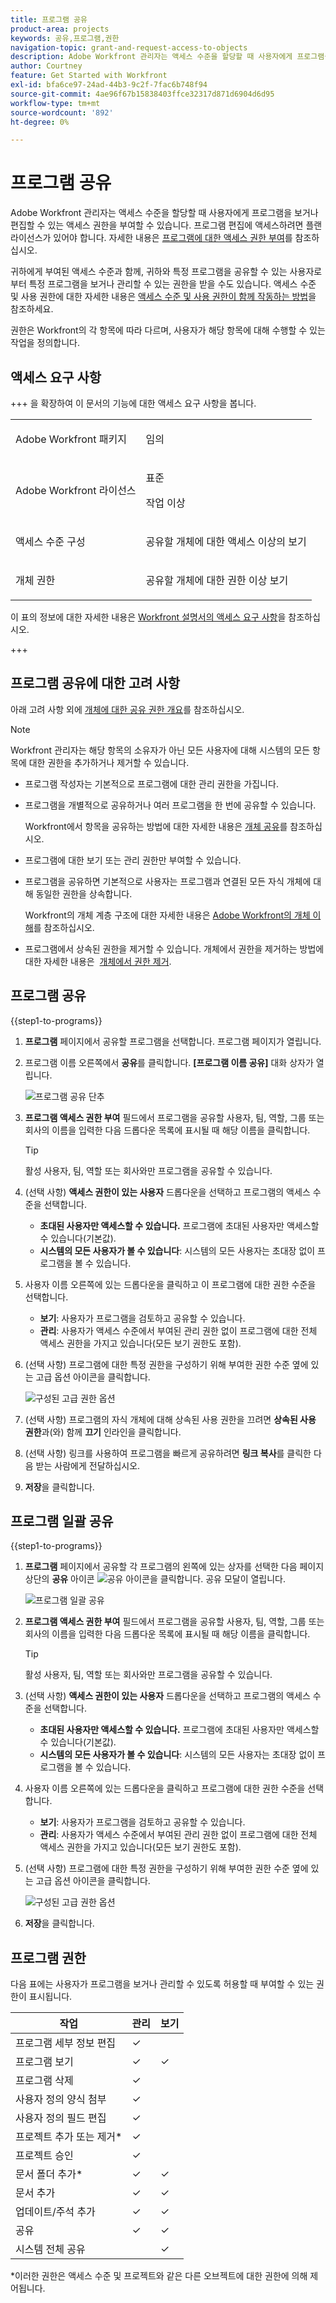 ```yaml
---
title: 프로그램 공유
product-area: projects
keywords: 공유,프로그램,권한
navigation-topic: grant-and-request-access-to-objects
description: Adobe Workfront 관리자는 액세스 수준을 할당할 때 사용자에게 프로그램을 보거나 편집할 수 있는 액세스 권한을 부여할 수 있습니다. 프로그램 편집에 액세스하려면 플랜 라이선스가 있어야 합니다.
author: Courtney
feature: Get Started with Workfront
exl-id: bfa6ce97-24ad-44b3-9c2f-7fac6b748f94
source-git-commit: 4ae96f67b15838403ffce32317d871d6904d6d95
workflow-type: tm+mt
source-wordcount: '892'
ht-degree: 0%

---
```


# 프로그램 공유


Adobe Workfront 관리자는 액세스 수준을 할당할 때 사용자에게 프로그램을 보거나 편집할 수 있는 액세스 권한을 부여할 수 있습니다. 프로그램 편집에 액세스하려면 플랜 라이선스가 있어야 합니다. 자세한 내용은 [프로그램에 대한 액세스 권한 부여](../../administration-and-setup/add-users/configure-and-grant-access/grant-access-programs.md)를 참조하십시오.

귀하에게 부여된 액세스 수준과 함께, 귀하와 특정 프로그램을 공유할 수 있는 사용자로부터 특정 프로그램을 보거나 관리할 수 있는 권한을 받을 수도 있습니다. 액세스 수준 및 사용 권한에 대한 자세한 내용은 [액세스 수준 및 사용 권한이 함께 작동하는 방법](../../administration-and-setup/add-users/access-levels-and-object-permissions/how-access-levels-permissions-work-together.md)을 참조하세요.

권한은 Workfront의 각 항목에 따라 다르며, 사용자가 해당 항목에 대해 수행할 수 있는 작업을 정의합니다.


## 액세스 요구 사항

+++ 을 확장하여 이 문서의 기능에 대한 액세스 요구 사항을 봅니다. 

<table style="table-layout:auto"> 
 <col> 
 <col> 
 <tbody> 
  <tr> 
   <td role="rowheader">Adobe Workfront 패키지</td> 
   <td> <p>임의</p> </td> 
  </tr> 
  <tr> 
   <td role="rowheader">Adobe Workfront 라이선스</td> 
   <td> <p>표준</p> 
   <p>작업 이상</p> 
   </td> 
  </tr> 
  <tr> 
   <td role="rowheader">액세스 수준 구성</td> 
   <td> <p>공유할 개체에 대한 액세스 이상의 보기</p> </td> 
  </tr> 
  <tr> 
   <td role="rowheader">개체 권한</td> 
   <td> <p>공유할 개체에 대한 권한 이상 보기</p></td> 
  </tr> 
 </tbody> 
</table>

이 표의 정보에 대한 자세한 내용은 [Workfront 설명서의 액세스 요구 사항](/help/quicksilver/administration-and-setup/add-users/access-levels-and-object-permissions/access-level-requirements-in-documentation.md)을 참조하십시오.

+++

## 프로그램 공유에 대한 고려 사항

아래 고려 사항 외에 [개체에 대한 공유 권한 개요](../../workfront-basics/grant-and-request-access-to-objects/sharing-permissions-on-objects-overview.md)를 참조하십시오.

>[!NOTE]
>
>Workfront 관리자는 해당 항목의 소유자가 아닌 모든 사용자에 대해 시스템의 모든 항목에 대한 권한을 추가하거나 제거할 수 있습니다.

* 프로그램 작성자는 기본적으로 프로그램에 대한 관리 권한을 가집니다.

* 프로그램을 개별적으로 공유하거나 여러 프로그램을 한 번에 공유할 수 있습니다.

  Workfront에서 항목을 공유하는 방법에 대한 자세한 내용은 [개체 공유](../../workfront-basics/grant-and-request-access-to-objects/share-an-object.md)를 참조하십시오.

* 프로그램에 대한 보기 또는 관리 권한만 부여할 수 있습니다.

* 프로그램을 공유하면 기본적으로 사용자는 프로그램과 연결된 모든 자식 개체에 대해 동일한 권한을 상속합니다.

  Workfront의 개체 계층 구조에 대한 자세한 내용은 [Adobe Workfront의 개체 이해](../../workfront-basics/navigate-workfront/workfront-navigation/understand-objects.md)를 참조하십시오.

* 프로그램에서 상속된 권한을 제거할 수 있습니다. 개체에서 권한을 제거하는 방법에 대한 자세한 내용은  [개체에서 권한 제거](../../workfront-basics/grant-and-request-access-to-objects/remove-permissions-from-objects.md).

## 프로그램 공유

{{step1-to-programs}}

1. **프로그램** 페이지에서 공유할 프로그램을 선택합니다. 프로그램 페이지가 열립니다.

1. 프로그램 이름 오른쪽에서 **공유**&#x200B;를 클릭합니다. **[프로그램 이름 공유]** 대화 상자가 열립니다.

   ![프로그램 공유 단추](assets/share-program-button.png)

1. **프로그램 액세스 권한 부여** 필드에서 프로그램을 공유할 사용자, 팀, 역할, 그룹 또는 회사의 이름을 입력한 다음 드롭다운 목록에 표시될 때 해당 이름을 클릭합니다.

   >[!TIP]
   >
   >활성 사용자, 팀, 역할 또는 회사와만 프로그램을 공유할 수 있습니다.


1. (선택 사항) **액세스 권한이 있는 사용자** 드롭다운을 선택하고 프로그램의 액세스 수준을 선택합니다.

   * **초대된 사용자만 액세스할 수 있습니다.** 프로그램에 초대된 사용자만 액세스할 수 있습니다(기본값).
   * **시스템의 모든 사용자가 볼 수 있습니다**: 시스템의 모든 사용자는 초대장 없이 프로그램을 볼 수 있습니다.


1. 사용자 이름 오른쪽에 있는 드롭다운을 클릭하고 이 프로그램에 대한 권한 수준을 선택합니다.

   * **보기**: 사용자가 프로그램을 검토하고 공유할 수 있습니다.
   * **관리**: 사용자가 액세스 수준에서 부여된 관리 권한 없이 프로그램에 대한 전체 액세스 권한을 가지고 있습니다(모든 보기 권한도 포함).

1. (선택 사항) 프로그램에 대한 특정 권한을 구성하기 위해 부여한 권한 수준 옆에 있는 고급 옵션 아이콘을 클릭합니다.

   ![구성된 고급 권한 옵션](assets/advanced-options-icon.png)

1. (선택 사항) 프로그램의 자식 개체에 대해 상속된 사용 권한을 끄려면 **상속된 사용 권한**&#x200B;과(와) 함께 **끄기** 인라인을 클릭합니다.

1. (선택 사항) 링크를 사용하여 프로그램을 빠르게 공유하려면 **링크 복사**&#x200B;를 클릭한 다음 받는 사람에게 전달하십시오.

1. **저장**&#x200B;을 클릭합니다.

## 프로그램 일괄 공유

{{step1-to-programs}}

1. **프로그램** 페이지에서 공유할 각 프로그램의 왼쪽에 있는 상자를 선택한 다음 페이지 상단의 **공유** 아이콘 ![공유 아이콘](assets/share-icon.png)을 클릭합니다. 공유 모달이 열립니다.

   ![프로그램 일괄 공유](assets/bulk-share-programs.png)

1. **프로그램 액세스 권한 부여** 필드에서 프로그램을 공유할 사용자, 팀, 역할, 그룹 또는 회사의 이름을 입력한 다음 드롭다운 목록에 표시될 때 해당 이름을 클릭합니다.

   >[!TIP]
   >
   >활성 사용자, 팀, 역할 또는 회사와만 프로그램을 공유할 수 있습니다.


1. (선택 사항) **액세스 권한이 있는 사용자** 드롭다운을 선택하고 프로그램의 액세스 수준을 선택합니다.

   * **초대된 사용자만 액세스할 수 있습니다.** 프로그램에 초대된 사용자만 액세스할 수 있습니다(기본값).
   * **시스템의 모든 사용자가 볼 수 있습니다**: 시스템의 모든 사용자는 초대장 없이 프로그램을 볼 수 있습니다.


1. 사용자 이름 오른쪽에 있는 드롭다운을 클릭하고 프로그램에 대한 권한 수준을 선택합니다.

   * **보기**: 사용자가 프로그램을 검토하고 공유할 수 있습니다.
   * **관리**: 사용자가 액세스 수준에서 부여된 관리 권한 없이 프로그램에 대한 전체 액세스 권한을 가지고 있습니다(모든 보기 권한도 포함).

1. (선택 사항) 프로그램에 대한 특정 권한을 구성하기 위해 부여한 권한 수준 옆에 있는 고급 옵션 아이콘을 클릭합니다.

   ![구성된 고급 권한 옵션](assets/advanced-options-icon.png)

1. **저장**&#x200B;을 클릭합니다.

## 프로그램 권한

다음 표에는 사용자가 프로그램을 보거나 관리할 수 있도록 허용할 때 부여할 수 있는 권한이 표시됩니다.

| **작업** | **관리** | **보기** |
|---|---|---|
| 프로그램 세부 정보 편집 | ✓ |   |
| 프로그램 보기 | ✓ | ✓ |
| 프로그램 삭제 | ✓ |   |
| 사용자 정의 양식 첨부 | ✓ |   |
| 사용자 정의 필드 편집 | ✓ |   |
| 프로젝트 추가 또는 제거&#42; | ✓ |   |
| 프로젝트 승인 | ✓ |   |
| 문서 폴더 추가&#42; | ✓ | ✓ |
| 문서 추가 | ✓ | ✓ |
| 업데이트/주석 추가 | ✓ | ✓ |
| 공유 | ✓ | ✓ |
| 시스템 전체 공유 |   | ✓ |

*이러한 권한은 액세스 수준 및 프로젝트와 같은 다른 오브젝트에 대한 권한에 의해 제어됩니다.



